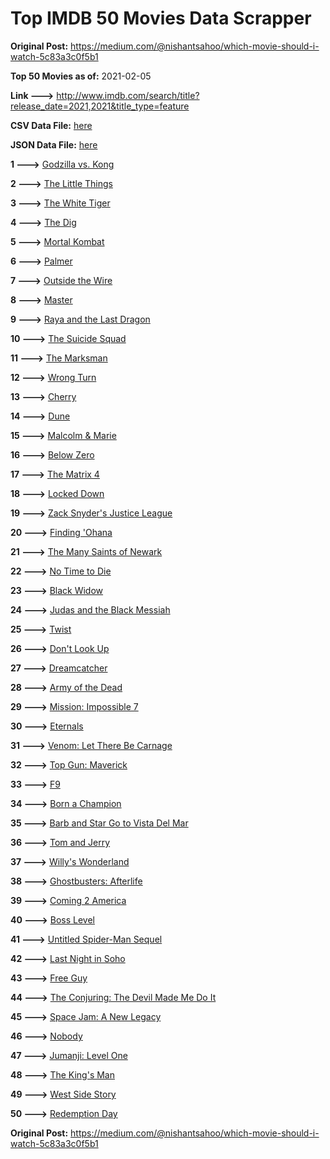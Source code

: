 # Top IMDB 50 Movies Data Scrapper

**Original Post:** https://medium.com/@nishantsahoo/which-movie-should-i-watch-5c83a3c0f5b1

**Top 50 Movies as of:** 2021-02-05

**Link --->** http://www.imdb.com/search/title?release_date=2021,2021&title_type=feature

**CSV Data File:** [here](/Data/data.csv)

**JSON Data File:** [here](/Data/data.json)

**1 --->** [Godzilla vs. Kong](https://www.imdb.com/title/tt5034838/?ref_=adv_li_tt)

**2 --->** [The Little Things](https://www.imdb.com/title/tt10016180/?ref_=adv_li_tt)

**3 --->** [The White Tiger](https://www.imdb.com/title/tt6571548/?ref_=adv_li_tt)

**4 --->** [The Dig](https://www.imdb.com/title/tt3661210/?ref_=adv_li_tt)

**5 --->** [Mortal Kombat](https://www.imdb.com/title/tt0293429/?ref_=adv_li_tt)

**6 --->** [Palmer](https://www.imdb.com/title/tt6857376/?ref_=adv_li_tt)

**7 --->** [Outside the Wire](https://www.imdb.com/title/tt10451914/?ref_=adv_li_tt)

**8 --->** [Master](https://www.imdb.com/title/tt10579952/?ref_=adv_li_tt)

**9 --->** [Raya and the Last Dragon](https://www.imdb.com/title/tt5109280/?ref_=adv_li_tt)

**10 --->** [The Suicide Squad](https://www.imdb.com/title/tt6334354/?ref_=adv_li_tt)

**11 --->** [The Marksman](https://www.imdb.com/title/tt6902332/?ref_=adv_li_tt)

**12 --->** [Wrong Turn](https://www.imdb.com/title/tt9110170/?ref_=adv_li_tt)

**13 --->** [Cherry](https://www.imdb.com/title/tt9130508/?ref_=adv_li_tt)

**14 --->** [Dune](https://www.imdb.com/title/tt1160419/?ref_=adv_li_tt)

**15 --->** [Malcolm & Marie](https://www.imdb.com/title/tt12676326/?ref_=adv_li_tt)

**16 --->** [Below Zero](https://www.imdb.com/title/tt9845564/?ref_=adv_li_tt)

**17 --->** [The Matrix 4](https://www.imdb.com/title/tt10838180/?ref_=adv_li_tt)

**18 --->** [Locked Down](https://www.imdb.com/title/tt13061914/?ref_=adv_li_tt)

**19 --->** [Zack Snyder's Justice League](https://www.imdb.com/title/tt12361974/?ref_=adv_li_tt)

**20 --->** [Finding 'Ohana](https://www.imdb.com/title/tt10332588/?ref_=adv_li_tt)

**21 --->** [The Many Saints of Newark](https://www.imdb.com/title/tt8110232/?ref_=adv_li_tt)

**22 --->** [No Time to Die](https://www.imdb.com/title/tt2382320/?ref_=adv_li_tt)

**23 --->** [Black Widow](https://www.imdb.com/title/tt3480822/?ref_=adv_li_tt)

**24 --->** [Judas and the Black Messiah](https://www.imdb.com/title/tt9784798/?ref_=adv_li_tt)

**25 --->** [Twist](https://www.imdb.com/title/tt10077034/?ref_=adv_li_tt)

**26 --->** [Don't Look Up](https://www.imdb.com/title/tt11286314/?ref_=adv_li_tt)

**27 --->** [Dreamcatcher](https://www.imdb.com/title/tt9382172/?ref_=adv_li_tt)

**28 --->** [Army of the Dead](https://www.imdb.com/title/tt0993840/?ref_=adv_li_tt)

**29 --->** [Mission: Impossible 7](https://www.imdb.com/title/tt9603212/?ref_=adv_li_tt)

**30 --->** [Eternals](https://www.imdb.com/title/tt9032400/?ref_=adv_li_tt)

**31 --->** [Venom: Let There Be Carnage](https://www.imdb.com/title/tt7097896/?ref_=adv_li_tt)

**32 --->** [Top Gun: Maverick](https://www.imdb.com/title/tt1745960/?ref_=adv_li_tt)

**33 --->** [F9](https://www.imdb.com/title/tt5433138/?ref_=adv_li_tt)

**34 --->** [Born a Champion](https://www.imdb.com/title/tt10661710/?ref_=adv_li_tt)

**35 --->** [Barb and Star Go to Vista Del Mar](https://www.imdb.com/title/tt3797512/?ref_=adv_li_tt)

**36 --->** [Tom and Jerry](https://www.imdb.com/title/tt1361336/?ref_=adv_li_tt)

**37 --->** [Willy's Wonderland](https://www.imdb.com/title/tt8114980/?ref_=adv_li_tt)

**38 --->** [Ghostbusters: Afterlife](https://www.imdb.com/title/tt4513678/?ref_=adv_li_tt)

**39 --->** [Coming 2 America](https://www.imdb.com/title/tt6802400/?ref_=adv_li_tt)

**40 --->** [Boss Level](https://www.imdb.com/title/tt7638348/?ref_=adv_li_tt)

**41 --->** [Untitled Spider-Man Sequel](https://www.imdb.com/title/tt10872600/?ref_=adv_li_tt)

**42 --->** [Last Night in Soho](https://www.imdb.com/title/tt9639470/?ref_=adv_li_tt)

**43 --->** [Free Guy](https://www.imdb.com/title/tt6264654/?ref_=adv_li_tt)

**44 --->** [The Conjuring: The Devil Made Me Do It](https://www.imdb.com/title/tt7069210/?ref_=adv_li_tt)

**45 --->** [Space Jam: A New Legacy](https://www.imdb.com/title/tt3554046/?ref_=adv_li_tt)

**46 --->** [Nobody](https://www.imdb.com/title/tt7888964/?ref_=adv_li_tt)

**47 --->** [Jumanji: Level One](https://www.imdb.com/title/tt13249100/?ref_=adv_li_tt)

**48 --->** [The King's Man](https://www.imdb.com/title/tt6856242/?ref_=adv_li_tt)

**49 --->** [West Side Story](https://www.imdb.com/title/tt3581652/?ref_=adv_li_tt)

**50 --->** [Redemption Day](https://www.imdb.com/title/tt4439620/?ref_=adv_li_tt)

**Original Post:** https://medium.com/@nishantsahoo/which-movie-should-i-watch-5c83a3c0f5b1

